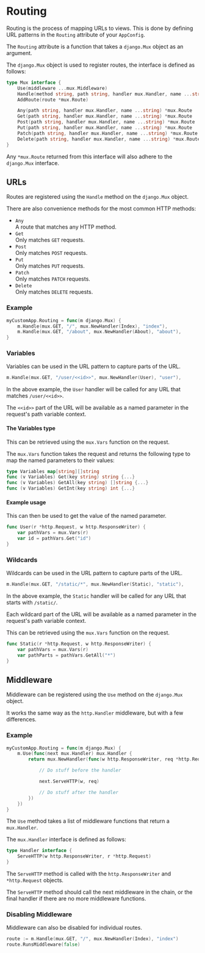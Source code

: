 # Routing

Routing is the process of mapping URLs to views.
This is done by defining URL patterns in the `Routing` attribute of your `AppConfig`.

The `Routing` attribute is a function that takes a `django.Mux` object as an argument.

The `django.Mux` object is used to register routes, the interface is defined as follows:

```go
type Mux interface {
    Use(middleware ...mux.Middleware)
    Handle(method string, path string, handler mux.Handler, name ...string) *mux.Route
    AddRoute(route *mux.Route)

    Any(path string, handler mux.Handler, name ...string) *mux.Route
    Get(path string, handler mux.Handler, name ...string) *mux.Route
    Post(path string, handler mux.Handler, name ...string) *mux.Route
    Put(path string, handler mux.Handler, name ...string) *mux.Route
    Patch(path string, handler mux.Handler, name ...string) *mux.Route
    Delete(path string, handler mux.Handler, name ...string) *mux.Route
}
```

Any `*mux.Route` returned from this interface will also adhere to the `django.Mux` interface.

## URLs

Routes are registered using the `Handle` method on the `django.Mux` object.

There are also convenience methods for the most common HTTP methods:

- `Any`  
    A route that matches any HTTP method.
- `Get`  
    Only matches `GET` requests.
- `Post`  
    Only matches `POST` requests.
- `Put`  
    Only matches `PUT` requests.
- `Patch`  
    Only matches `PATCH` requests.
- `Delete`  
    Only matches `DELETE` requests.

### Example

```go
myCustomApp.Routing = func(m django.Mux) {
    m.Handle(mux.GET, "/", mux.NewHandler(Index), "index"),
    m.Handle(mux.GET, "/about", mux.NewHandler(About), "about"),
}
```

### Variables

Variables can be used in the URL pattern to capture parts of the URL.

```go
m.Handle(mux.GET, "/user/<<id>>", mux.NewHandler(User), "user"),
```

In the above example, the `User` handler will be called for any URL that matches `/user/<<id>>`.

The `<<id>>` part of the URL will be available as a named parameter in the request's path variable context.

#### The Variables type

This can be retrieved using the `mux.Vars` function on the request.

The `mux.Vars` function takes the request and returns the following type to map the named parameters to their values:

```go
type Variables map[string][]string
func (v Variables) Get(key string) string {...}
func (v Variables) GetAll(key string) []string {...}
func (v Variables) GetInt(key string) int {...}
```

#### Example usage

This can then be used to get the value of the named parameter.

```go
func User(r *http.Request, w http.ResponseWriter) {
    var pathVars = mux.Vars(r)
    var id = pathVars.Get("id")
}
```

### Wildcards

Wildcards can be used in the URL pattern to capture parts of the URL.

```go
m.Handle(mux.GET, "/static/*", mux.NewHandler(Static), "static"),
```

In the above example, the `Static` handler will be called for any URL that starts with `/static/`.

Each wildcard part of the URL will be available as a named parameter in the request's path variable context.

This can be retrieved using the `mux.Vars` function on the request.

```go
func Static(r *http.Request, w http.ResponseWriter) {
    var pathVars = mux.Vars(r)
    var pathParts = pathVars.GetAll("*")
}
```

## Middleware

Middleware can be registered using the `Use` method on the `django.Mux` object.

It works the same way as the `http.Handler` middleware, but with a few differences.

### Example

```go
myCustomApp.Routing = func(m django.Mux) {
    m.Use(func(next mux.Handler) mux.Handler {
        return mux.NewHandler(func(w http.ResponseWriter, req *http.Request) {

            // Do stuff before the handler

            next.ServeHTTP(w, req)

            // Do stuff after the handler
        })
    })
}
```

The `Use` method takes a list of middleware functions that return a `mux.Handler`.

The `mux.Handler` interface is defined as follows:

```go
type Handler interface {
    ServeHTTP(w http.ResponseWriter, r *http.Request)
}
```

The `ServeHTTP` method is called with the `http.ResponseWriter` and `*http.Request` objects.

The `ServeHTTP` method should call the next middleware in the chain, or the final handler if there are no more middleware functions.

### Disabling Middleware

Middleware can also be disabled for individual routes.

```go
route := m.Handle(mux.GET, "/", mux.NewHandler(Index), "index")
route.RunsMiddleware(false)
```
